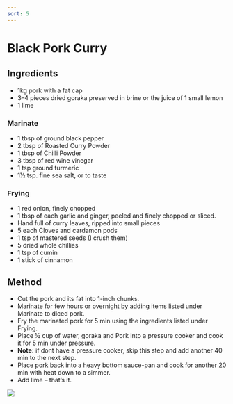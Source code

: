 ```yaml
---
sort: 5
---
```


# Black Pork Curry

## Ingredients

* 1kg pork with a fat cap
* 3–4 pieces dried goraka preserved in brine or the juice of 1 small lemon
* 1 lime

### Marinate
* 1 tbsp of ground black pepper
* 2 tbsp of Roasted Curry Powder
* 1 tbsp of Chilli Powder
* 3 tbsp of red wine vinegar
* 1 tsp ground turmeric
* 1½ tsp. fine sea salt, or to taste

### Frying
* 1 red onion, finely chopped
* 1 tbsp of each garlic and ginger, peeled and finely chopped or sliced.
* Hand full of curry leaves, ripped into small pieces
* 5 each Cloves and cardamon pods
* 1 tsp of mastered seeds (I crush them)
* 5 dried whole chillies
* 1 tsp of cumin
* 1 stick of cinnamon


## Method

* Cut the pork and its fat into 1-inch chunks.
* Marinate for few hours or overnight by adding items listed under Marinate to diced pork.
* Fry the marinated pork for 5 min using the ingredients listed under Frying.
* Place ½ cup of water, goraka and Pork into a pressure cooker and cook it for 5 min under pressure.
* __Note:__ if dont have a pressure cooker, skip this step and add another 40 min to the next step.
* Place pork back into a heavy bottom sauce-pan and cook for another 20 min with heat down to a simmer.
* Add lime – that’s it.

<img src="{{site.baseurl}}/images/pork-curry.jpeg"/>
